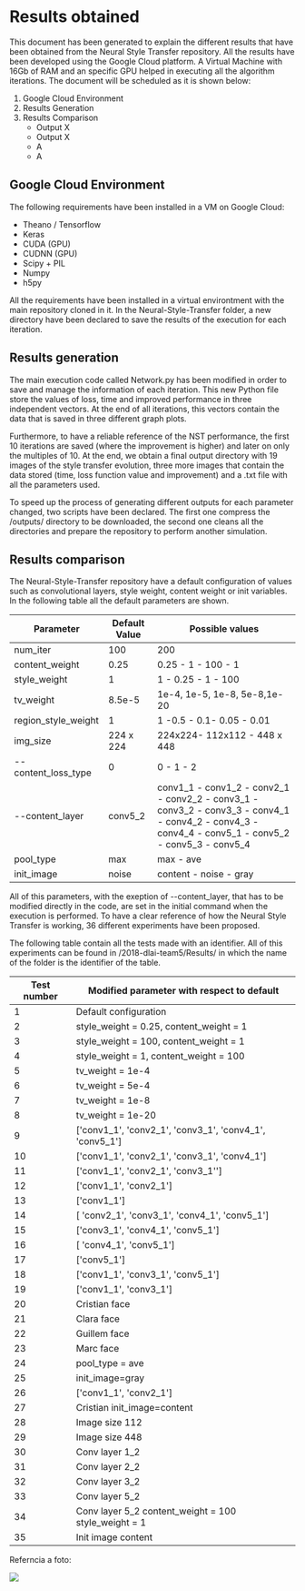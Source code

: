 
# Results obtained 

This document has been generated to explain the different results that have been obtained from the Neural Style Transfer repository. All the results have been developed using the Google Cloud platform. A Virtual Machine with 16Gb of RAM and an specific GPU helped in executing all the algorithm iterations. The document will be scheduled as it is shown below:

1. Google Cloud Environment  
2. Results Generation
3. Results Comparison
    * Output X
    * Output X
    * A
    * A
    
    
##  Google Cloud Environment  

The following requirements have been installed in a VM on Google Cloud:

- Theano / Tensorflow
- Keras
- CUDA (GPU) 
- CUDNN (GPU) 
- Scipy + PIL
- Numpy
- h5py

All the requirements have been installed in a virtual environtment with the main repository cloned in it. In the Neural-Style-Transfer folder, a new directory have been declared to save the results of the execution for each iteration.

## Results generation

The main execution code called Network.py has been modified in order to save and manage the information of each iteration. This new Python file store the values of loss, time and improved performance in three independent vectors. At the end of all iterations, this vectors contain the data that is saved in three different graph plots. 

Furthermore, to have a reliable reference of the NST performance, the first 10 iterations are saved (where the improvement is higher) and later on only the multiples of 10. At the end, we obtain a final output directory with 19 images of the style transfer evolution, three more images that contain the data stored (time, loss function value and improvement) and a .txt file with all the parameters used. 

To speed up the process of generating different outputs for each parameter changed, two scripts have been declared. The first one compress the /outputs/ directory to be downloaded, the second one cleans all the directories and prepare the repository to perform another simulation.

## Results comparison

The Neural-Style-Transfer repository have a default configuration of values such as convolutional layers, style weight, content weight or init variables. In the following table all the default parameters are shown. 

| Parameter           | Default Value | Possible values                                                                                                                                      |
|---------------------|---------------|------------------------------------------------------------------------------------------------------------------------------------------------------|
| num_iter            | 100           | 200                                                                                                                                                  |
| content_weight      | 0.25          | 0.25 - 1 - 100 - 1                                                                                                                                   |
| style_weight        | 1             | 1 - 0.25 - 1 - 100                                                                                                                                   |
| tv_weight           | 8.5e-5        | 1e-4, 1e-5, 1e-8,  5e-8,1e-20                     |
| region_style_weight | 1             | 1 -0.5 - 0.1- 0.05 - 0.01                                                                                                                            |
| img_size            | 224 x 224     | 224x224- 112x112 - 448 x 448                                                                                                                         |
| --content_loss_type | 0             | 0 - 1 - 2                                                                                                                                            |
| --content_layer     | conv5_2       | conv1_1 - conv1_2 - conv2_1 - conv2_2 - conv3_1 - conv3_2 - conv3_3  - conv4_1 - conv4_2 - conv4_3 - conv4_4 - conv5_1 - conv5_2 - conv5_3 - conv5_4 |
| pool_type           | max           | max  - ave                                                                                                                                           |
| init_image          | noise         | content - noise - gray       


All of this parameters, with the exeption of --content_layer, that has to be modified directly in the code, are set in the initial command when the execution is performed. To have a clear reference of how the Neural Style Transfer is working, 36 different experiments have been proposed. 

The following table contain all the tests made with an identifier. All of this experiments can be found in /2018-dlai-team5/Results/ in which the name of the folder is the identifier of the table.

| Test number | Modified parameter with respect to default              |
|-------------|---------------------------------------------------------|
| 1           | Default configuration                                   |
| 2           | style_weight = 0.25, content_weight = 1                 |
| 3           | style_weight = 100, content_weight = 1                  |
| 4           | style_weight = 1, content_weight = 100                  |
| 5           | tv_weight = 1e-4                                        |
| 6           | tv_weight = 5e-4                                        |
| 7           | tv_weight = 1e-8                                        |
| 8           | tv_weight = 1e-20                                       |
| 9           | ['conv1_1', 'conv2_1', 'conv3_1', 'conv4_1', 'conv5_1'] |
| 10          | ['conv1_1', 'conv2_1', 'conv3_1', 'conv4_1']            |
| 11          | ['conv1_1', 'conv2_1', 'conv3_1'']                      |
| 12          | ['conv1_1', 'conv2_1']                                  |
| 13          | ['conv1_1']                                             |
| 14          | [ 'conv2_1', 'conv3_1', 'conv4_1', 'conv5_1']           |
| 15          | ['conv3_1', 'conv4_1', 'conv5_1']                       |
| 16          | [ 'conv4_1', 'conv5_1']                                 |
| 17          | ['conv5_1']                                             |
| 18          | ['conv1_1', 'conv3_1', 'conv5_1']                       |
| 19          | ['conv1_1', 'conv3_1']                                  |
| 20          | Cristian face                                           |
| 21          | Clara face                                              |
| 22          | Guillem face                                            |
| 23          | Marc face                                               |
| 24          | pool_type = ave                                         |
| 25          | init_image=gray                                         |
| 26          | ['conv1_1', 'conv2_1']                                  |
| 27          | Cristian init_image=content                             |
| 28          | Image size 112                                          |
| 29          | Image size 448                                          |
| 30          | Conv layer 1_2                                          |
| 31          | Conv layer 2_2                                          |
| 32          | Conv layer 3_2                                          |
| 33          | Conv layer 5_2                                          |
| 34          | Conv layer 5_2  content_weight = 100 style_weight = 1   |
| 35          | Init image content                                      |




Referncia a foto:

![](https://github.com/telecombcn-dl/2018-dlai-team5/blob/master/Results/18/_at_iteration_91.png)
